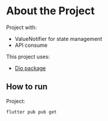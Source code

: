 # About the Project

Project with:

- ValueNotifier for state management
- API consume

This project uses:

- [Dio package](https://pub.dev/packages/dio)

## How to run
Project:

```cmd
flutter pub pub get
```
